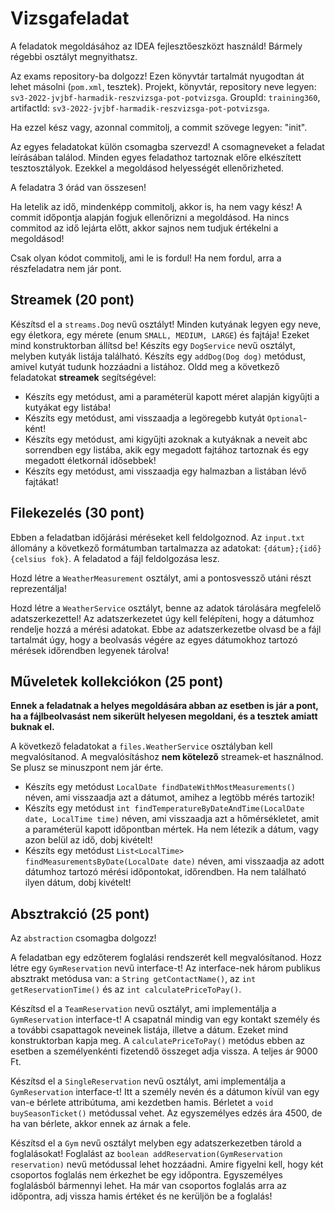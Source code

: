 # Vizsgafeladat

A feladatok megoldásához az IDEA fejlesztőeszközt használd! Bármely régebbi osztályt megnyithatsz.

Az exams repository-ba dolgozz! Ezen könyvtár tartalmát nyugodtan át lehet másolni (`pom.xml`, tesztek).
Projekt, könyvtár, repository neve legyen: `sv3-2022-jvjbf-harmadik-reszvizsga-pot-potvizsga`. GroupId: `training360`,
artifactId: `sv3-2022-jvjbf-harmadik-reszvizsga-pot-potvizsga`.

Ha ezzel kész vagy, azonnal commitolj, a commit szövege legyen: "init".

Az egyes feladatokat külön csomagba szervezd! A csomagneveket a feladat leírásában találod. Minden egyes
feladathoz tartoznak előre elkészített tesztosztályok. Ezekkel a megoldásod helyességét ellenőrizheted.

A feladatra 3 órád van összesen!

Ha letelik az idő, mindenképp commitolj, akkor is, ha nem vagy kész! A commit időpontja alapján fogjuk
ellenőrizni a megoldásod. Ha nincs commitod az idő lejárta előtt, akkor sajnos nem tudjuk értékelni a megoldásod!

Csak olyan kódot commitolj, ami le is fordul! Ha nem fordul, arra a részfeladatra nem jár pont.

## Streamek (20 pont)

Készítsd el a `streams.Dog` nevű osztályt! Minden kutyának legyen egy neve, egy életkora, egy mérete 
(enum `SMALL, MEDIUM, LARGE`) és fajtája! Ezeket mind konstruktorban állítsd be!
Készíts egy `DogService` nevű osztályt, melyben kutyák listája található. Készíts egy `addDog(Dog dog)`
metódust, amivel kutyát tudunk hozzáadni a listához.
Oldd meg a következő feladatokat __streamek__ segítségével:

- Készíts egy metódust, ami a paraméterül kapott méret alapján kigyűjti a kutyákat egy listába!
- Készíts egy metódust, ami visszaadja a legöregebb kutyát `Optional`-ként!
- Készíts egy metódust, ami kigyűjti azoknak a kutyáknak a neveit abc sorrendben egy listába, akik egy megadott fajtához
  tartoznak és egy megadott életkornál idősebbek!
- Készíts egy metódust, ami visszaadja egy halmazban a listában lévő fajtákat!

## Filekezelés (30 pont)

Ebben a feladatban időjárási méréseket kell feldolgoznod. Az `input.txt` állomány a következő
formátumban tartalmazza az adatokat: `{dátum};{idő} {celsius fok}`.
A feladatod a fájl feldolgozása lesz.

Hozd létre a `WeatherMeasurement` osztályt, ami a pontosvessző utáni részt reprezentálja!

Hozd létre a `WeatherService` osztályt, benne az adatok tárolására megfelelő adatszerkezettel! Az adatszerkezetet
úgy kell felépíteni, hogy a dátumhoz rendelje hozzá a mérési adatokat. Ebbe az adatszerkezetbe
olvasd be a fájl tartalmát úgy, hogy a beolvasás végére az egyes dátumokhoz tartozó mérések időrendben legyenek tárolva!

## Műveletek kollekciókon (25 pont)

**Ennek a feladatnak a helyes megoldására abban az esetben is jár a pont, ha a fájlbeolvasást nem sikerült
helyesen megoldani, és a tesztek amiatt buknak el.**

A következő feladatokat a `files.WeatherService` osztályban kell megvalósítanod. A megvalósításhoz __nem kötelező__
streamek-et használnod. Se plusz se minuszpont nem jár érte.

- Készíts egy metódust `LocalDate findDateWithMostMeasurements()` néven, ami visszaadja azt a dátumot, amihez a legtöbb mérés tartozik! 
- Készíts egy metódust `int findTemperatureByDateAndTime(LocalDate date, LocalTime time)` néven, ami visszaadja azt a hőmérsékletet,
  amit a paraméterül kapott időpontban mértek. Ha nem létezik a dátum, vagy azon belül az idő, dobj kivételt!
- Készíts egy metódust `List<LocalTime> findMeasurementsByDate(LocalDate date)` néven, ami visszaadja az adott dátumhoz
  tartozó mérési időpontokat, időrendben. Ha nem található ilyen dátum, dobj kivételt!

## Absztrakció (25 pont)

Az `abstraction` csomagba dolgozz!

A feladatban egy edzőterem foglalási rendszerét kell megvalósítanod.
Hozz létre egy `GymReservation` nevű interface-t! Az interface-nek három publikus absztrakt metódusa
van: a `String getContactName()`, az `int getReservationTime()` és az `int calculatePriceToPay()`.

Készítsd el a `TeamReservation` nevű osztályt, ami implementálja a `GymReservation` interface-t! A csapatnál mindig van egy kontakt személy
és a további csapattagok neveinek listája, illetve a dátum. Ezeket mind konstruktorban kapja meg. 
A `calculatePriceToPay()` metódus ebben az esetben a személyenkénti fizetendő összeget adja vissza. A teljes ár 9000 Ft.

Készítsd el a `SingleReservation`  nevű osztályt, ami implementálja a `GymReservation` interface-t! Itt a személy nevén és a dátumon kívül
van egy van-e bérlete attribútuma, ami kezdetben hamis. 
Bérletet a `void buySeasonTicket()` metódussal vehet. Az egyszemélyes edzés ára 4500, de ha van bérlete, akkor ennek az árnak a fele. 

Készítsd el a `Gym` nevű osztályt melyben egy adatszerkezetben tárold a foglalásokat! Foglalást az
`boolean addReservation(GymReservation reservation)` nevű metódussal lehet hozzáadni. Amire figyelni kell, 
hogy két csoportos foglalás nem érkezhet be egy időpontra. Egyszemélyes foglalásból bármennyi lehet. 
Ha már van csoportos foglalás arra az időpontra, adj vissza hamis értéket és ne kerüljön be a foglalás!
